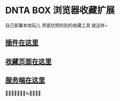 # DNTA BOX 浏览器收藏扩展

自己部署本地玩儿
界面仿照的别的收藏工具
就这样~

## [插件在这里](https://github.com/Rxdey/dnta-save-box/tree/main/dnta-save-box-plasmo) 

## [收藏页面在这里](https://github.com/Rxdey/dnta-save-box/tree/main/dnta-save-box-web)
## [服务端在这里](https://github.com/Rxdey/dnta-save-box-server)




🍬🍭🍡🍮🍯🥛🧃☕🍵🧉🍶🧁